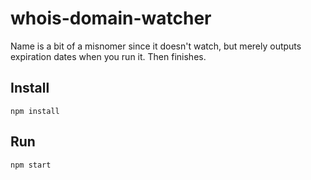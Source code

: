 # whois-domain-watcher

Name is a bit of a misnomer since it doesn't watch, but merely outputs expiration dates when you
run it. Then finishes.

## Install

    npm install

## Run

    npm start
